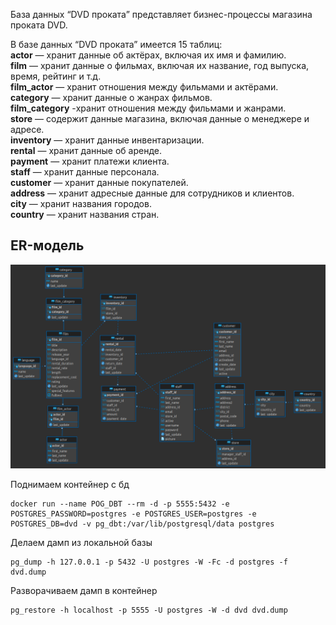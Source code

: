 


База данных “DVD проката” представляет бизнес-процессы магазина проката DVD.  

В базе данных “DVD проката” имеется 15 таблиц:  
    **actor** — хранит данные об актёрах, включая их имя и фамилию.  
    **film** — хранит данные о фильмах, включая их название, год выпуска, время, рейтинг и т.д.  
    **film_actor** — хранит отношения между фильмами и актёрами.  
    **category** — хранит данные о жанрах фильмов.  
    **film_category** -хранит отношения между фильмами и жанрами.  
    **store** — содержит данные магазина, включая данные о менеджере и адресе.  
    **inventory** — хранит данные инвентаризации.  
    **rental** — хранит данные об аренде.  
    **payment** — хранит платежи клиента.  
    **staff** — хранит данные персонала.  
    **customer** — хранит данные покупателей.  
    **address** — хранит адресные данные для сотрудников и клиентов.  
    **city** — хранит названия городов.  
    **country** — хранит названия стран.  

## ER-модель
![Alt-текст](img/ER.png)


Поднимаем контейнер с бд
~~~
docker run --name POG_DBT --rm -d -p 5555:5432 -e POSTGRES_PASSWORD=postgres -e POSTGRES_USER=postgres -e POSTGRES_DB=dvd -v pg_dbt:/var/lib/postgresql/data postgres
~~~

Делаем дамп из локальной базы
~~~
pg_dump -h 127.0.0.1 -p 5432 -U postgres -W -Fc -d postgres -f dvd.dump
~~~

Разворачиваем дамп в контейнер
~~~
pg_restore -h localhost -p 5555 -U postgres -W -d dvd dvd.dump 
~~~





